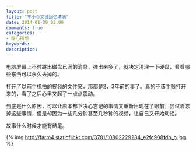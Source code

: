 ```yaml
---
layout: post
title: "不小心又被回忆填满"
date: 2014-01-29 02:00
comments: true
categories: 
- 隨心所想
keywords: 
description: 
---
```

电脑屏幕上不时跳出磁盘已满的消息，弹出来多了，就决定清理一下硬盘，看看哪些东西可以永久丢掉的。

打开了以前手机拍的视频的文件夹，那都是2，3年前的事了。真的不该手贱打开来的，看了之后心里又起了一点点震动。

到底是什么原因，可以让原本都下决心忘记的事情又重新出现在了眼前。尝试着忘掉这些事情，但是却因为一些几分钟甚至几秒钟的视频，让自己又开始动摇。

故事什么时候才能有结尾。

{% img http://farm4.staticflickr.com/3781/10802229284_e2fc908fdb_o.jpg %}